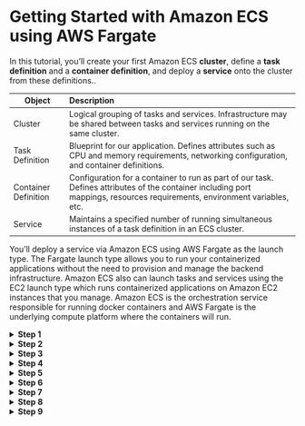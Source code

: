 Getting Started with Amazon ECS using AWS Fargate
=================================================

<p>
  In this tutorial, you’ll create your first Amazon ECS <b>cluster</b>, define a <b>task definition</b> and a <b>container definition</b>, and deploy a <b>service</b> onto the cluster from these definitions..
</p>

| Object               | Description           |
| -------------------- |:----------------------|
| Cluster              | Logical grouping of tasks and services. Infrastructure may be shared between tasks and services running on the same cluster.         |
| Task Definition      | Blueprint for our application. Defines attributes such as CPU and memory requirements, networking configuration, and container definitions.              |
| Container Definition | Configuration for a container to run as part of our task. Defines attributes of the container including port mappings, resources requirements, environment variables, etc.              |
| Service              | Maintains a specified number of running simultaneous instances of a task definition in an ECS cluster.              |

<p>
You’ll deploy a service via Amazon ECS using AWS Fargate as the launch type. The Fargate launch type allows you to run your containerized applications without the need to provision and manage the backend infrastructure. Amazon ECS also can launch tasks and services using the EC2 launch type which runs containerized applications on Amazon EC2 instances that you manage. Amazon ECS is the orchestration service responsible for running docker containers and AWS Fargate is the underlying compute platform where the containers will run.


</p>
<details>
  <summary><b>Step 1</b></summary>
  <p>
    Go to the AWS Management Console, click <b>Services</b> then select <b>Elastic Container Service</b> under Compute. If you’ve never used the service before, you’ll see a <b>Getting started</b> button which will take you to the first run wizard. If you do not see this button, <a href="https://console.aws.amazon.com/ecs/home?region=us-east-1#/firstRun">navigate to the wizard directly</a>.
  </p>
</details>

<details>
  <summary><b>Step 2</b></summary>
  <p>
    The first page of the wizard outlines configuration details to build our new task definition. We’re going to leave the defaults, but read through them to see what’s being configured. It will define a new task definition with a container definition for <b>sample-app</b> which is a container running Apache httpd with a splash page. Note that the task will run using the <b>FARGATE</b> launch type and it is configured for <b>0.5GB of RAM</b> and <b>1/4th of a vCPU</b>. Click <b>Next</b>.
  </p>  
  <img src="images/1a.png"
  alt="SS"
  style="float: left; margin-right: 10px;" />
</details>

<details>
  <summary><b>Step 3</b></summary>
  <p>
    The next page outlines configuration details for our service. By default it will create an app called <b>simple-app-service</b> running a single task in a new security group. Note we can optionally create a load balancer here to distribute traffic across tasks in our service. We won’t do this here but will later in the session. Leave the defaults and click <b>Next</b>.
  </p>
  <img src="images/1b.png"
  alt="SS"
  style="float: left; margin-right: 10px;" />
</details>

<details>
  <summary><b>Step 4</b></summary>
  <p>
    The last page of the wizard allows us to name our cluster. Enter `testecs` into <b>Cluster name</b>. Clik <b>Next</b>.
  </p>
  <img src="images/1c.png"
   alt="SS"
   style="float: left; margin-right: 10px;" />
</details>

<details>
  <summary><b>Step 5</b></summary>
  <p>
    Review the details of the new task definition, service, and cluster on the next page and click <b>Create</b>.
  </p>
  <img src="images/1d.png"
   alt="SS"
   style="float: left; margin-right: 10px;" />
</details>

<details>
  <summary><b>Step 6</b></summary>
  <p>
    The first run wizard will create the task definition, service, and cluster and all supporting infrastructure. It will show you its progress as it runs:
  </p>
  <img src="images/1e.png"
   alt="SS"
   style="float: left; margin-right: 10px;" />
  <p>
    Once complete, click <b>View service</b>.
  </p>
</details>

<details>
  <summary><b>Step 7</b></summary>
  <p>
    Click on the <b>Tasks</b> tab to see the tasks running by the service. The task status will transition from <b>PROVISIONING</b> to <b>PENDING</b> to <b>RUNNING</b> as the task is placed within AWS Fargate, the container is pulled and started. Click the refresh button while the task starts.
  </p>
  <img src="images/1f.png"
   alt="SS"
   style="float: left; margin-right: 10px;" />
</details>

<details>
  <summary><b>Step 8</b></summary>
  <p>
    Once started, click the ID of the task in the <b>Task</b> column. This will show you task details including networking configuration:
  </p>
  <img src="images/1g.png"
   alt="SS"
   style="float: left; margin-right: 10px;" />
  <p>
    Note the <b>Public IP</b> of the task.
  </p>
</details>

<details>
  <summary><b>Step 9</b></summary>
  <p>
    Open a web browser and navigate to the <b>Public IP</b> of the task. You’ll see the Hello World splash page:
  </p>
  <img src="images/1h.png"
   alt="SS"
   style="float: left; margin-right: 10px;" />
</details>

